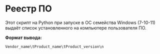 # Реестр ПО

Этот скрипт на Python при запуске в ОС семейства Windows (7-10-11) выдаёт список установленного на компьютере пользователя ПО.

**Формат вывода:**

```bash
Vendor_name\tProduct_name\tProduct_version\n
```